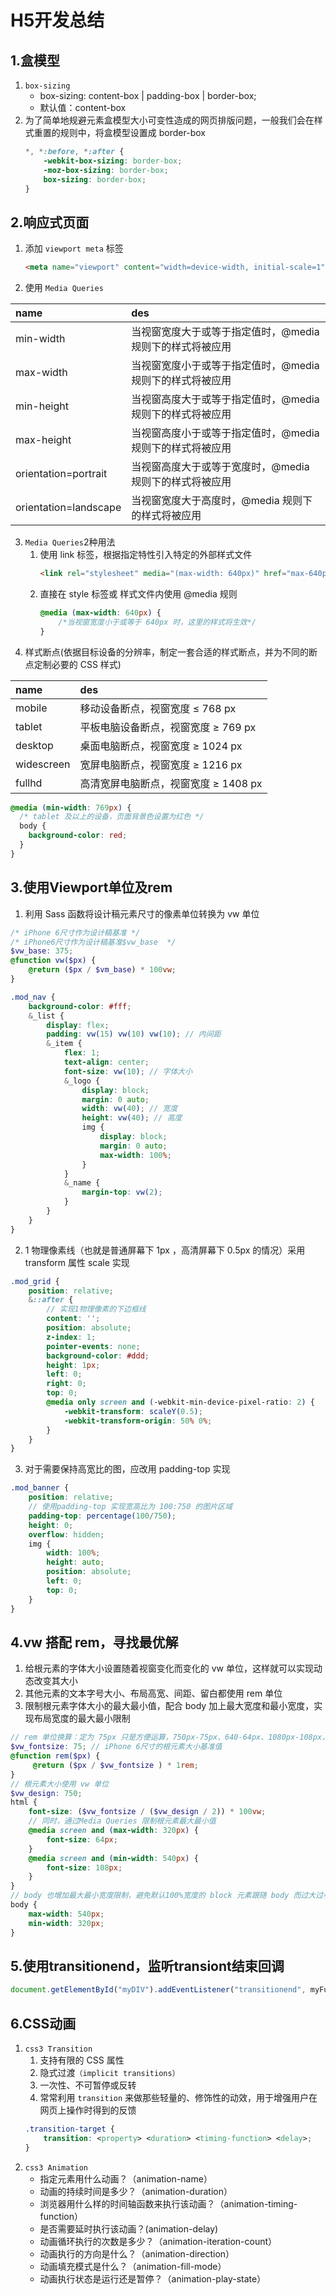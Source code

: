 # H5开发总结
## 1.盒模型
1. `box-sizing`
    * box-sizing: content-box | padding-box | border-box;
    * 默认值：content-box
2. 为了简单地规避元素盒模型大小可变性造成的网页排版问题，一般我们会在样式重置的规则中，将盒模型设置成 border-box
    ```css
    *, *:before, *:after {
        -webkit-box-sizing: border-box;
        -moz-box-sizing: border-box;
        box-sizing: border-box;
    }
    ```
## 2.响应式页面
1. 添加 `viewport meta` 标签
    ```html
    <meta name="viewport" content="width=device-width, initial-scale=1">
    ```
2. 使用 `Media Queries`

|name|des|
|:----|:----|
|min-width|	当视窗宽度大于或等于指定值时，@media 规则下的样式将被应用|
|max-width|	当视窗宽度小于或等于指定值时，@media 规则下的样式将被应用|
|min-height|	当视窗高度大于或等于指定值时，@media 规则下的样式将被应用|
|max-height|	当视窗高度小于或等于指定值时，@media 规则下的样式将被应用|
|orientation=portrait|	当视窗高度大于或等于宽度时，@media 规则下的样式将被应用|
|orientation=landscape|	当视窗宽度大于高度时，@media 规则下的样式将被应用|
3. `Media Queries`2种用法
    1. 使用 link 标签，根据指定特性引入特定的外部样式文件
        ```html
        <link rel="stylesheet" media="(max-width: 640px)" href="max-640px.css">
        ```
    2. 直接在 style 标签或 样式文件内使用 @media 规则
        ```css
        @media (max-width: 640px) {
            /*当视窗宽度小于或等于 640px 时，这里的样式将生效*/
        }
        ```
4. 样式断点(依据目标设备的分辨率，制定一套合适的样式断点，并为不同的断点定制必要的 CSS 样式) 

|name|des|
|:----|:----|
|mobile|移动设备断点，视窗宽度 ≤ 768 px|
|tablet|平板电脑设备断点，视窗宽度 ≥ 769 px|
|desktop|桌面电脑断点，视窗宽度 ≥ 1024 px|
|widescreen|宽屏电脑断点，视窗宽度 ≥ 1216 px|
|fullhd|高清宽屏电脑断点，视窗宽度 ≥ 1408 px|

```css
@media (min-width: 769px) {
  /* tablet 及以上的设备，页面背景色设置为红色 */
  body {
    background-color: red;
  }
}
```
## 3.使用Viewport单位及rem
1. 利用 Sass 函数将设计稿元素尺寸的像素单位转换为 vw 单位
```scss
/* iPhone 6尺寸作为设计稿基准 */
/* iPhone6尺寸作为设计稿基准$vw_base  */
$vw_base: 375;
@function vw($px) {
    @return ($px / $vm_base) * 100vw;
}
```
```scss
.mod_nav {
    background-color: #fff;
    &_list {
        display: flex;
        padding: vw(15) vw(10) vw(10); // 内间距
        &_item {
            flex: 1;
            text-align: center;
            font-size: vw(10); // 字体大小
            &_logo {
                display: block;
                margin: 0 auto;
                width: vw(40); // 宽度
                height: vw(40); // 高度
                img {
                    display: block;
                    margin: 0 auto;
                    max-width: 100%;
                }
            }
            &_name {
                margin-top: vw(2);
            }
        }
    }
}
```
2. 1 物理像素线（也就是普通屏幕下 1px ，高清屏幕下 0.5px 的情况）采用 transform 属性 scale 实现
```scss
.mod_grid {
    position: relative;
    &::after {
        // 实现1物理像素的下边框线
        content: '';
        position: absolute;
        z-index: 1;
        pointer-events: none;
        background-color: #ddd;
        height: 1px;
        left: 0;
        right: 0;
        top: 0;
        @media only screen and (-webkit-min-device-pixel-ratio: 2) {
            -webkit-transform: scaleY(0.5);
            -webkit-transform-origin: 50% 0%;
        }
    }
}
```
3. 对于需要保持高宽比的图，应改用 padding-top 实现
```scss
.mod_banner {
    position: relative;
    // 使用padding-top 实现宽高比为 100:750 的图片区域
    padding-top: percentage(100/750);
    height: 0;
    overflow: hidden;
    img {
        width: 100%;
        height: auto;
        position: absolute;
        left: 0;
        top: 0; 
    }
}
```
## 4.vw 搭配 rem，寻找最优解
1. 给根元素的字体大小设置随着视窗变化而变化的 vw 单位，这样就可以实现动态改变其大小
2. 其他元素的文本字号大小、布局高宽、间距、留白都使用 rem 单位
3. 限制根元素字体大小的最大最小值，配合 body 加上最大宽度和最小宽度，实现布局宽度的最大最小限制
```scss
// rem 单位换算：定为 75px 只是方便运算，750px-75px、640-64px、1080px-108px，如此类推
$vw_fontsize: 75; // iPhone 6尺寸的根元素大小基准值
@function rem($px) {
     @return ($px / $vw_fontsize ) * 1rem;
}
// 根元素大小使用 vw 单位
$vw_design: 750;
html {
    font-size: ($vw_fontsize / ($vw_design / 2)) * 100vw; 
    // 同时，通过Media Queries 限制根元素最大最小值
    @media screen and (max-width: 320px) {
        font-size: 64px;
    }
    @media screen and (min-width: 540px) {
        font-size: 108px;
    }
}
// body 也增加最大最小宽度限制，避免默认100%宽度的 block 元素跟随 body 而过大过小
body {
    max-width: 540px;
    min-width: 320px;
}
```
## 5.使用transitionend，监听transiont结束回调
```js
document.getElementById("myDIV").addEventListener("transitionend", myFunction);
``` 
## 6.CSS动画
1. `css3 Transition`
    1. 支持有限的 CSS 属性
    2. 隐式过渡`（implicit transitions）`
    3. 一次性、不可暂停或反转
    4. 常常利用 `transition` 来做那些轻量的、修饰性的动效，用于增强用户在网页上操作时得到的反馈
    ```css
    .transition-target {
        transition: <property> <duration> <timing-function> <delay>;
    }
    ``` 
2. `css3 Animation`
    * 指定元素用什么动画？（animation-name）
    * 动画的持续时间是多少？（animation-duration）
    * 浏览器用什么样的时间轴函数来执行该动画？（animation-timing-function）
    * 是否需要延时执行该动画？(animation-delay)
    * 动画循环执行的次数是多少？（animation-iteration-count）
    * 动画执行的方向是什么？（animation-direction）
    * 动画填充模式是什么？（animation-fill-mode）
    * 动画执行状态是运行还是暂停？（animation-play-state）